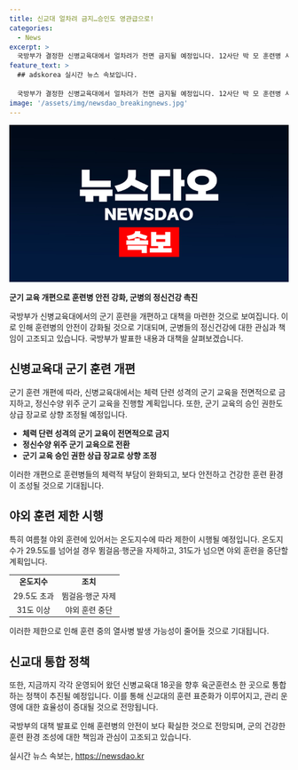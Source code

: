 ```yaml
---
title: 신교대 얼차려 금지…승인도 영관급으로!
categories:
  - News
excerpt: >
  국방부가 결정한 신병교육대에서 얼차려가 전면 금지될 예정입니다. 12사단 박 모 훈련병 사망 사건을 계기로 국방부는 체력단련 성격의 군기 교육을 전면 금지하고, 정신수양 위주 군기 교육을 강화하기로 했습니다. 군기 교육의 승인권자도 중대장급 지휘관에서 영관급으로 상향하며, 야외 훈련 역시 온도가 높을 때 제한될 예정입니다. 또한, 육군의 경우 신교대 18곳을 통합하는 정책을 앞당기기로 했습니다. 국방부는 이를 통해 육군 신교대의 교육과 훈련 표준화를 추진할 계획입니다.
feature_text: >
  ## adskorea 실시간 뉴스 속보입니다.

  국방부가 결정한 신병교육대에서 얼차려가 전면 금지될 예정입니다. 12사단 박 모 훈련병 사망 사건을 계기로 국방부는 체력단련 성격의 군기 교육을 전면 금지하고, 정신수양 위주 군기 교육을 강화하기로 했습니다. 군기 교육의 승인권자도 중대장급 지휘관에서 영관급으로 상향하며, 야외 훈련 역시 온도가 높을 때 제한될 예정입니다. 또한, 육군의 경우 신교대 18곳을 통합하는 정책을 앞당기기로 했습니다. 국방부는 이를 통해 육군 신교대의 교육과 훈련 표준화를 추진할 계획입니다.
image: '/assets/img/newsdao_breakingnews.jpg'
---
```


<p><img src="/assets/img/newsdao_breakingnews.jpg" alt="adskorea 속보" /></p>

<p><strong>군기 교육 개편으로 훈련병 안전 강화, 군병의 정신건강 촉진</strong></p>

<p>국방부가 신병교육대에서의 군기 훈련을 개편하고 대책을 마련한 것으로 보여집니다. 이로 인해 훈련병의 안전이 강화될 것으로 기대되며, 군병들의 정신건강에 대한 관심과 책임이 고조되고 있습니다. 국방부가 발표한 내용과 대책을 살펴보겠습니다.</p>

<h2 data-ke-size="size26">신병교육대 군기 훈련 개편</h2>

<p>군기 훈련 개편에 따라, 신병교육대에서는 체력 단련 성격의 군기 교육을 전면적으로 금지하고, 정신수양 위주 군기 교육을 진행할 계획입니다. 또한, 군기 교육의 승인 권한도 상급 장교로 상향 조정될 예정입니다.</p>

<ul>
    <li><b>체력 단련 성격의 군기 교육이 전면적으로 금지</b></li>
    <li><b>정신수양 위주 군기 교육으로 전환</b></li>
    <li><b>군기 교육 승인 권한 상급 장교로 상향 조정</b></li>
</ul>

<p>이러한 개편으로 훈련병들의 체력적 부담이 완화되고, 보다 안전하고 건강한 훈련 환경이 조성될 것으로 기대됩니다.</p>

<h2 data-ke-size="size26">야외 훈련 제한 시행</h2>

<p>특히 여름철 야외 훈련에 있어서는 온도지수에 따라 제한이 시행될 예정입니다. 온도지수가 29.5도를 넘어설 경우 뜀걸음·행군을 자제하고, 31도가 넘으면 야외 훈련을 중단할 계획입니다.</p>

<table>
    <tr>
        <td style="text-align: center; height: 17px;"><b>온도지수</b></td>
        <td style="text-align: center; height: 17px;"><b>조치</b></td>
    </tr>
    <tr>
        <td style="text-align: center; height: 17px;">29.5도 초과</td>
        <td style="text-align: center; height: 17px;">뜀걸음·행군 자제</td>
    </tr>
    <tr>
        <td style="text-align: center; height: 17px;">31도 이상</td>
        <td style="text-align: center; height: 17px;">야외 훈련 중단</td>
    </tr>
</table>

<p>이러한 제한으로 인해 훈련 중의 열사병 발생 가능성이 줄어들 것으로 기대됩니다.</p>

<h2 data-ke-size="size26">신교대 통합 정책</h2>

<p>또한, 지금까지 각각 운영되어 왔던 신병교육대 18곳을 향후 육군훈련소 한 곳으로 통합하는 정책이 추진될 예정입니다. 이를 통해 신교대의 훈련 표준화가 이루어지고, 관리 운영에 대한 효율성이 증대될 것으로 전망됩니다.</p>

<p>국방부의 대책 발표로 인해 훈련병의 안전이 보다 확실한 것으로 전망되며, 군의 건강한 훈련 환경 조성에 대한 책임과 관심이 고조되고 있습니다.</p>

<p data-ke-size="size16"></p>
실시간 뉴스 속보는, <a href="https://newsdao.kr" rel="dofollow">https://newsdao.kr</a>


